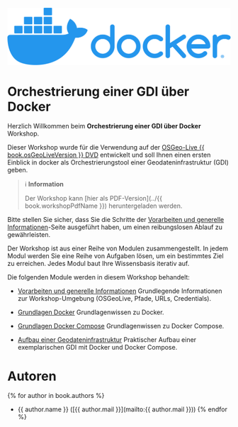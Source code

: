 ![](./assets/docker-logo.png)

# Orchestrierung einer GDI über Docker

Herzlich Willkommen beim **Orchestrierung einer GDI über Docker** Workshop.

Dieser Workshop wurde für die Verwendung auf der [OSGeo-Live {{ book.osGeoLiveVersion }} DVD](https://live.osgeo.org) entwickelt und soll Ihnen einen ersten Einblick in docker als Orchestrierungstool einer Geodateninfrastruktur (GDI) geben.

> ℹ️ **Information**
>
> Der Workshop kann [hier als PDF-Version](../{{ book.workshopPdfName }}) heruntergeladen werden.

Bitte stellen Sie sicher, dass Sie die Schritte der
[Vorarbeiten und generelle Informationen](environment/README.md)-Seite ausgeführt
haben, um einen reibungslosen Ablauf zu gewährleisten.

Der Workshop ist aus einer Reihe von Modulen zusammengestellt. In jedem Modul werden Sie eine Reihe von Aufgaben lösen, um ein bestimmtes Ziel zu erreichen. Jedes Modul baut Ihre Wissensbasis iterativ auf.

Die folgenden Module werden in diesem Workshop behandelt:

* [Vorarbeiten und generelle Informationen](environment/README.md)
Grundlegende Informationen zur Workshop-Umgebung (OSGeoLive, Pfade, URLs, Credentials).

* [Grundlagen Docker](basics/docker/README.md)
Grundlagenwissen zu Docker.

* [Grundlagen Docker Compose](basics/docker-compose/README.md)
Grundlagenwissen zu Docker Compose.

* [Aufbau einer Geodateninfrastruktur](gdi/README.md)
Praktischer Aufbau einer exemplarischen GDI mit Docker und Docker Compose.

# Autoren

{% for author in book.authors %}
  - {{ author.name }} ([{{ author.mail }}](mailto:{{ author.mail }}))
{% endfor %}
